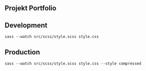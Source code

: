 ## Projekt Portfolio

## Development
``sass --watch src/scss/style.scss style.css``

## Production 
``sass --watch src/scss/style.scss style.css --style compressed``